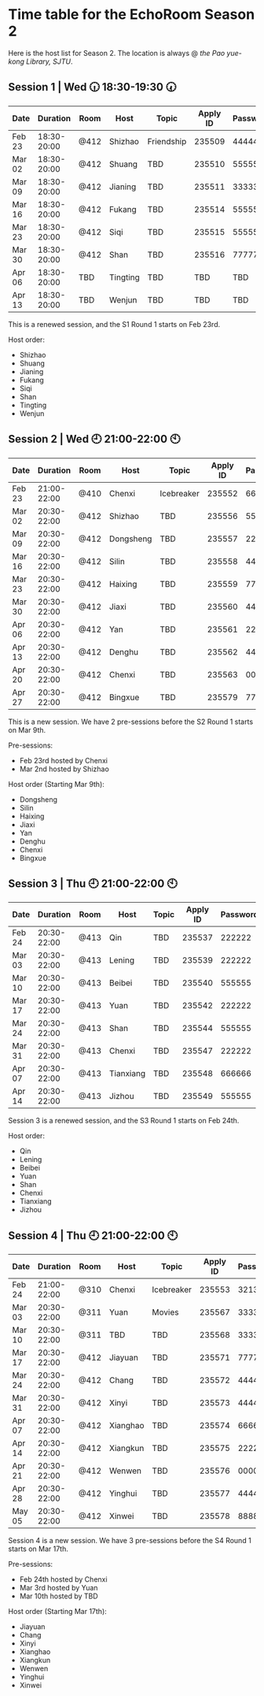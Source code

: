 # Time table for the EchoRoom Season 2

Here is the host list for Season 2. The location is always @ *the Pao yue-kong Library, SJTU*.

## Session 1 | Wed :clock630: 18:30-19:30 :clock730:

| Date     | Duration    | Room | Host     |        Topic | Apply ID | Password |
|----------|-------------|------|----------|--------------|----------|----------|
| Feb   23 | 18:30-20:00 | @412 | Shizhao  | Friendship   | 235509   | 444444   |
| Mar   02 | 18:30-20:00 | @412 | Shuang   | TBD          | 235510   | 555555   |
| Mar   09 | 18:30-20:00 | @412 | Jianing  | TBD          | 235511   | 333333   |
| Mar   16 | 18:30-20:00 | @412 | Fukang   | TBD          | 235514   | 555555   |
| Mar   23 | 18:30-20:00 | @412 | Siqi     | TBD          | 235515   | 555555   |
| Mar   30 | 18:30-20:00 | @412 | Shan     | TBD          | 235516   | 777777   |
| Apr   06 | 18:30-20:00 | TBD  | Tingting | TBD          | TBD      | TBD      |
| Apr   13 | 18:30-20:00 | TBD  | Wenjun   | TBD          | TBD      | TBD      |

This is a renewed session, and the S1 Round 1 starts on Feb 23rd.

Host order:
* Shizhao
* Shuang
* Jianing
* Fukang
* Siqi
* Shan
* Tingting
* Wenjun

## Session 2 | Wed :clock9: 21:00-22:00 :clock10:

| Date    | Duration    | Room | Host      | Topic        | Apply ID | Password |
|---------|-------------|------|-----------|--------------|----------|----------|
| Feb 23  | 21:00-22:00 | @410 | Chenxi    | Icebreaker   |   235552 |   665165 |
| Mar 02  | 20:30-22:00 | @412 | Shizhao   | TBD          |   235556 |   553654 |
| Mar 09  | 20:30-22:00 | @412 | Dongsheng | TBD          |   235557 |   222222 |
| Mar 16  | 20:30-22:00 | @412 | Silin     | TBD          |   235558 |   444444 |
| Mar 23  | 20:30-22:00 | @412 | Haixing   | TBD          |   235559 |   777777 |
| Mar 30  | 20:30-22:00 | @412 | Jiaxi     | TBD          |   235560 |   444444 |
| Apr 06  | 20:30-22:00 | @412 | Yan       | TBD          |   235561 |   222222 |
| Apr 13  | 20:30-22:00 | @412 | Denghu    | TBD          |   235562 |   444444 |
| Apr 20  | 20:30-22:00 | @412 | Chenxi    | TBD          |   235563 |   000000 |
| Apr 27  | 20:30-22:00 | @412 | Bingxue   | TBD          |   235579 |   777777 |

This is a new session. We have 2 pre-sessions before the S2 Round 1 starts on Mar 9th.

Pre-sessions:
* Feb 23rd hosted by Chenxi
* Mar 2nd hosted by Shizhao

Host order (Starting Mar 9th):
* Dongsheng
* Silin
* Haixing
* Jiaxi
* Yan
* Denghu
* Chenxi
* Bingxue

## Session 3 | Thu :clock9: 21:00-22:00 :clock10:

| Date   | Duration    | Room | Host      | Topic | Apply ID | Password |
|--------|-------------|------|-----------|-------|----------|----------|
| Feb 24 | 20:30-22:00 | @413 |    Qin    | TBD   | 235537   |   222222 |
| Mar 03 | 20:30-22:00 | @413 |   Lening  | TBD   | 235539   |   222222 |
| Mar 10 | 20:30-22:00 | @413 |   Beibei  | TBD   | 235540   |   555555 |
| Mar 17 | 20:30-22:00 | @413 |    Yuan   | TBD   | 235542   |   222222 |
| Mar 24 | 20:30-22:00 | @413 |    Shan   | TBD   | 235544   |   555555 |
| Mar 31 | 20:30-22:00 | @413 |   Chenxi  | TBD   | 235547   |   222222 |
| Apr 07 | 20:30-22:00 | @413 | Tianxiang | TBD   | 235548   |   666666 |
| Apr 14 | 20:30-22:00 | @413 |   Jizhou  | TBD   | 235549   |   555555 |

Session 3 is a renewed session, and the S3 Round 1 starts on Feb 24th.

Host order:
* Qin
* Lening
* Beibei
* Yuan
* Shan
* Chenxi
* Tianxiang
* Jizhou

## Session 4 | Thu :clock9: 21:00-22:00 :clock10:

| Date     | Duration    | Room | Host     | Topic      | Apply ID | Password |
|----------|-------------|------|----------|------------|----------|----------|
| Feb   24 | 21:00-22:00 | @310 | Chenxi   | Icebreaker |   235553 |   321321 |
| Mar   03 | 20:30-22:00 | @311 | Yuan     | Movies     |   235567 |   333333 |
| Mar   10 | 20:30-22:00 | @311 | TBD      | TBD        |   235568 |   333333 |
| Mar   17 | 20:30-22:00 | @412 | Jiayuan  | TBD        |   235571 |   777777 |
| Mar   24 | 20:30-22:00 | @412 | Chang    | TBD        |   235572 |   444444 |
| Mar   31 | 20:30-22:00 | @412 | Xinyi    | TBD        |   235573 |   444444 |
| Apr   07 | 20:30-22:00 | @412 | Xianghao | TBD        |   235574 |   666666 |
| Apr   14 | 20:30-22:00 | @412 | Xiangkun | TBD        |   235575 |   222222 |
| Apr   21 | 20:30-22:00 | @412 | Wenwen   | TBD        |   235576 |   000000 |
| Apr   28 | 20:30-22:00 | @412 | Yinghui  | TBD        |   235577 |   444444 |
| May   05 | 20:30-22:00 | @412 | Xinwei   | TBD        |   235578 |   888888 |

Session 4 is a new session. We have 3 pre-sessions before the S4 Round 1 starts on Mar 17th.

Pre-sessions:
* Feb 24th hosted by Chenxi
* Mar 3rd hosted by Yuan
* Mar 10th hosted by TBD

Host order (Starting Mar 17th):
* Jiayuan
* Chang
* Xinyi
* Xianghao
* Xiangkun
* Wenwen
* Yinghui
* Xinwei
